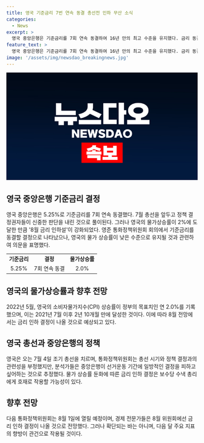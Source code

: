 ```yaml
---
title: 영국 기준금리 7번 연속 동결 총선전 인하 무산 소식
categories:
  - News
excerpt: >
  영국 중앙은행은 기준금리를 7회 연속 동결하여 16년 만의 최고 수준을 유지했다. 금리 동결은 총선을 앞두고 정책 결정권자들의 신중한 판단으로 풀이되며, 5월 CPI가 2.0%로 상승한 만큼 8월 금리 인하설이 힘을 얻고 있다. 영국 중앙은행 총재는 물가 상승률이 낮은 수준으로 유지될 것을 확신해야만 인하를 결정할 것이라고 밝혔다. 이에 대한 의사록에 따르면 금리 동결 의견을 낸 위원들은 이번 결정을 정교한 균형을 맞춘 것으로 평가했다. 그러나 경제 전문가들은 다음 달 주요 지표의 향방이 금리 결정에 영향을 미칠 것으로 예상하고 있다.
feature_text: >
  영국 중앙은행은 기준금리를 7회 연속 동결하여 16년 만의 최고 수준을 유지했다. 금리 동결은 총선을 앞두고 정책 결정권자들의 신중한 판단으로 풀이되며, 5월 CPI가 2.0%로 상승한 만큼 8월 금리 인하설이 힘을 얻고 있다. 영국 중앙은행 총재는 물가 상승률이 낮은 수준으로 유지될 것을 확신해야만 인하를 결정할 것이라고 밝혔다. 이에 대한 의사록에 따르면 금리 동결 의견을 낸 위원들은 이번 결정을 정교한 균형을 맞춘 것으로 평가했다. 그러나 경제 전문가들은 다음 달 주요 지표의 향방이 금리 결정에 영향을 미칠 것으로 예상하고 있다.
image: '/assets/img/newsdao_breakingnews.jpg'
---
```


<p><img src="/assets/img/newsdao_breakingnews.jpg" alt="implanttips 속보" /></p>

<h2 data-ke-size="size26">영국 중앙은행 기준금리 결정</h2>

<p data-ke-size="size16">영국 중앙은행은 5.25%로 기준금리를 7회 연속 동결했다. 7월 총선을 앞두고 정책 결정권자들이 신중한 판단을 내린 것으로 풀이된다. 그러나 영국의 물가상승률이 2%에 도달한 만큼 '8월 금리 인하설'이 강화되었다. 영준 통화정책위원회 회의에서 기준금리를 동결할 결정으로 나타났으나, 영국의 물가 상승률이 낮은 수준으로 유지될 것과 관련하여 의문을 표명했다.</p>

<table>
    <tr>
        <td style="text-align: center; height: 17px;"><b>기준금리</b></td>
        <td style="text-align: center; height: 17px;"><b>결정</b></td>
        <td style="text-align: center; height: 17px;"><b>물가상승률</b></td>
    </tr>
    <tr>
        <td style="text-align: center; height: 17px;">5.25%</td>
        <td style="text-align: center; height: 17px;">7회 연속 동결</td>
        <td style="text-align: center; height: 17px;">2.0%</td>
    </tr>
</table>

<h2 data-ke-size="size26">영국의 물가상승률과 향후 전망</h2>

<p data-ke-size="size16">2022년 5월, 영국의 소비자물가지수(CPI) 상승률이 정부의 목표치인 연 2.0%를 기록했으며, 이는 2021년 7월 이후 2년 10개월 만에 달성한 것이다. 이에 따라 8월 전망에서는 금리 인하 결정이 나올 것으로 예상되고 있다.</p>

<h2 data-ke-size="size26">영국 총선과 중앙은행의 정책</h2>

<p data-ke-size="size16">영국은 오는 7월 4일 조기 총선을 치르며, 통화정책위원회는 총선 시기와 정책 결정과의 관련성을 부정했지만, 분석가들은 중앙은행이 선거운동 기간에 일방적인 결정을 피하고 싶어하는 것으로 추정했다. 물가 상승률 둔화에 따른 금리 인하 결정은 보수당 수낵 총리에게 호재로 작용할 가능성이 있다.</p>

<h2 data-ke-size="size26">향후 전망</h2>

<p data-ke-size="size16">다음 통화정책위원회는 8월 1일에 열릴 예정이며, 경제 전문가들은 8월 위원회에선 금리 인하 결정이 나올 것으로 전망했다. 그러나 확단되는 바는 아니며, 다음 달 주요 지표의 향방이 관건으로 작용될 것이다.</p>


